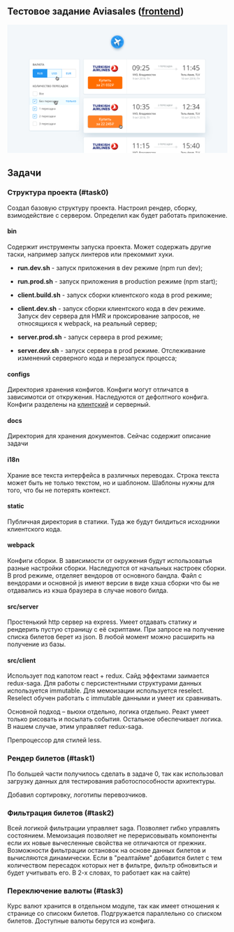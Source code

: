 ## Тестовое задание Aviasales ([frontend](https://aviasales.recruitee.com/o/frontend-developer-js-coffeescript-react%C2%A0redux--aviasalesru))

![](./docs/search_preview.png?raw=true "")

## Задачи

### Структура проекта (#task0)
Создал базовую структуру проекта. Настроил рендер, сборку, взимодействие с сервером. Определил как будет работать приложение.


#### bin
Содержит инструменты запуска проекта. Может содержать другие таски, например запуск линтеров или прекоммит хуки.

* **run.dev.sh** - запуск приложения в dev режиме (npm run dev);
* **run.prod.sh** - запуск приложения в production режиме (npm start);

* **client.build.sh** - запуск сборки клиентского кода в prod режиме;
* **client.dev.sh** - запуск сборки клиентского кода в dev режиме. Запуск dev сервера для HMR и проксирование запросов, не относящихся к webpack, на реальный сервер;

* **server.prod.sh** - запуск сервера в prod режиме;
* **server.dev.sh** - запуск сервера в prod режиме. Отслеживание изменений серверного кода и перезапуск процесса;

#### configs
Директория хранения конфигов. Конфиги могут отличатся в зависимотси от откружения. Наследуются от дефолтного конфига.
Конфиги разделены на [клинтский](./config/client/README.md) и серверный.


#### docs
Директория для хранения документов. Сейчас содержит описание задачи

#### i18n
Храние все текста интерфейса в различных переводах. Строка текста может быть не только текстом, но и шаблоном. Шаблоны нужны для того, что бы не потерять контекст.

#### static
Публичная директория в статики. Туда же будут билдиться исходники клиентского кода.

#### webpack
Конфиги сборки. В зависимости от окружения будут использоватья разные настройки сборки. Наследуются от начальных настроек сборки.
В prod режиме, отделяет вендоров от основного бандла. Файл с вендорами и основной js имеют версии в виде хэша сборки что бы не отдавались из кэша браузера в случае нового билда.

#### src/server
Простенький http сервер на express. Умеет отдавать статику и рендерить пустую страницу с её скриптами.
При запросе на получение списка билетов берет из json. В любой момент можно расширить на получение из базы.

#### src/client
Использует под капотом react + redux. Сайд эффектами заимается redux-saga.
Для работы с персистентными структурами данных используется immutable. Для мемоизации используется reselect.
Reselect обучен работать с immutable данными и умеет их сравнивать.

Основной подход – вьюхи отдельно, логика отдельно. Реакт умеет только рисовать и посылать события.
Остальное обеспечивает логика. В нашем случае, этим управляет redux-saga.

Препроцессор для стилей less.

### Рендер билетов (#task1)
По большей части получилось сделать в задаче 0, так как использовал загрузку данных
для тестирования работоспособности архитектуры.

Добавил сортировку, логотипы перевозчиков.


### Фильтрация билетов (#task2)
Всей логикой фильтрации управляет saga. Позволяет гибко управлять состоянием.
Мемоизация позволяет не перерисовывать компоненты если их новые вычесленные свойства не отличаются от прежних.
Возможности фильтрации остановок на основе данных билетов и вычисляются динамически.
Если в "реалтайме" добавится билет с тем количеством пересадок которых нет в фильтре, фильтр обновиться и будет учитывать его.
В 2-х словах, то работает как на сайте)


### Переключение валюты (#task3)
Курс валют хранится в отдельном модуле, так как имеет отношения к странице со списокм билетов.
Подгружается параллельно со списком билетов. Доступные валюты берутся из конфига.





